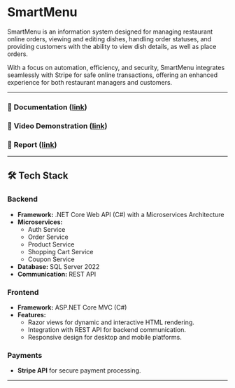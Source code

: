 # SmartMenu


SmartMenu is an information system designed for managing restaurant online orders, viewing and editing dishes, handling order statuses, and providing customers with the ability to view dish details, as well as place orders.

With a focus on automation, efficiency, and security, SmartMenu integrates seamlessly with Stripe for safe online transactions, offering an enhanced experience for both restaurant managers and customers.

---

### 📖 **Documentation** ([link](https://rsukhaniuk.github.io/univ-is-microservices-docs/))

### 🎥 **Video Demonstration** ([link](https://drive.google.com/file/d/1EHZ9Ba1PW_LBhFm-rdxPx5ZV5UZCItG4/view?usp=sharing))

### 📄 **Report** ([link](https://docs.google.com/document/d/1XrM24vUF2psDKovD91E1ov__boC49Zn43PrIfosYt0U/edit?usp=sharing))

---

## 🛠️ Tech Stack

### **Backend**
- **Framework:** .NET Core Web API (C#) with a Microservices Architecture
- **Microservices:**
  - Auth Service
  - Order Service
  - Product Service
  - Shopping Cart Service
  - Coupon Service
- **Database:** SQL Server 2022
- **Communication:** REST API

### **Frontend**
- **Framework:** ASP.NET Core MVC (C#)
- **Features:**
  - Razor views for dynamic and interactive HTML rendering.
  - Integration with REST API for backend communication.
  - Responsive design for desktop and mobile platforms.

### **Payments**
- **Stripe API** for secure payment processing.

---
